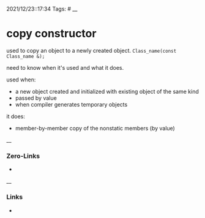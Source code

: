 2021/12/23::17:34
Tags: #
__
# copy constructor

used to copy an object to a newly created object.
`Class_name(const Class_name &);`

need to know when it's used and what it does.

used when: 
- a new object created and initialized with existing object of the same kind
- passed by value
- when compiler generates temporary objects

it does:
- member-by-member copy of the nonstatic members (by value)

__
### Zero-Links
-
__
### Links
-